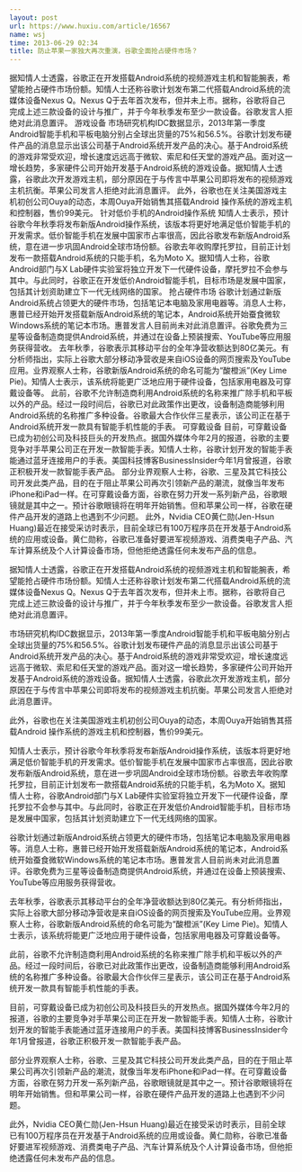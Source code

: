 ```yaml
---
layout: post
url: https://www.huxiu.com/article/16567
name: wsj
time: 2013-06-29 02:34
title: 防止苹果一家独大再次重演，谷歌全面抢占硬件市场？
---
```

据知情人士透露，谷歌正在开发搭载Android系统的视频游戏主机和智能腕表，希望能抢占硬件市场份额。知情人士还称谷歌计划发布第二代搭载Android系统的流媒体设备Nexus Q。Nexus Q于去年首次发布，但并未上市。据称，谷歌将自己完成上述三款设备的设计与推广，并于今年秋季发布至少一款设备。谷歌发言人拒绝对此消息置评。 游戏设备 市场研究机构IDC数据显示，2013年第一季度Android智能手机和平板电脑分别占全球出货量的75%和56.5%。谷歌计划发布硬件产品的消息显示出该公司基于Android系统开发产品的决心。基于Android系统的游戏非常受欢迎，增长速度远远高于微软、索尼和任天堂的游戏产品。面对这一增长趋势，多家硬件公司开始开发基于Android系统的游戏设备。据知情人士透露，谷歌此次开发游戏主机，部分原因在于与传言中苹果公司即将发布的视频游戏主机抗衡。苹果公司发言人拒绝对此消息置评。 此外，谷歌也在关注美国游戏主机初创公司Ouya的动态，本周Ouya开始销售其搭载Android 操作系统的游戏主机和控制器，售价99美元。 针对低价手机的Android操作系统 知情人士表示，预计谷歌今年秋季将发布新版Android操作系统，该版本将更好地满足低价智能手机的开发需求。低价智能手机在发展中国家市占率很高，因此谷歌发布新版Android系统，意在进一步巩固Android全球市场份额。谷歌去年收购摩托罗拉，目前正计划发布一款搭载Android系统的只能手机，名为Moto X。据知情人士称，谷歌Android部门与X Lab硬件实验室将独立开发下一代硬件设备，摩托罗拉不会参与其中。与此同时，谷歌正在开发低价Android智能手机，目标市场是发展中国家，包括其计划资助建立下一代无线网络的国家。 抢占硬件市场 谷歌计划通过新版Android系统占领更大的硬件市场，包括笔记本电脑及家用电器等。消息人士称，惠普已经开始开发搭载新版Android系统的笔记本，Android系统开始蚕食微软Windows系统的笔记本市场。惠普发言人目前尚未对此消息置评。谷歌免费为三星等设备制造商提供Android系统，并通过在设备上预装搜索、YouTube等应用服务获得营收。 去年秋季，谷歌表示其移动平台的全年净营收额达到80亿美元。有分析师指出，实际上谷歌大部分移动净营收是来自iOS设备的网页搜索及YouTube应用。业界观察人士称，谷歌新版Android系统的命名可能为“酸橙派”(Key Lime Pie)。知情人士表示，该系统将能更广泛地应用于硬件设备，包括家用电器及可穿戴设备等。 此前，谷歌不允许制造商利用Android系统的名称来推广除手机和平板以外的产品。经过一段时间后，谷歌已对此政策作出更改，设备制造商能够利用Android系统的名称推广多种设备。谷歌最大合作伙伴三星表示，该公司正在基于Android系统开发一款具有智能手机性能的手表。 可穿戴设备 目前，可穿戴设备已成为初创公司及科技巨头的开发热点。据国外媒体今年2月的报道，谷歌的主要竞争对手苹果公司正在开发一款智能手表。知情人士称，谷歌计划开发的智能手表能通过蓝牙连接用户的手表。美国科技博客BusinessInsider今年1月曾报道，谷歌正积极开发一款智能手表产品。 部分业界观察人士称，谷歌、三星及其它科技公司开发此类产品，目的在于阻止苹果公司再次引领新产品的潮流，就像当年发布iPhone和iPad一样。在可穿戴设备方面，谷歌在努力开发一系列新产品，谷歌眼镜就是其中之一。预计谷歌眼镜将在明年开始销售。但和苹果公司一样，谷歌在硬件产品开发的道路上也遇到不少问题。 此外，Nvidia CEO黄仁勋(Jen-Hsun Huang)最近在接受采访时表示，目前全球已有100万程序员在开发基于Android系统的应用或设备。黄仁勋称，谷歌已准备好要进军视频游戏、消费类电子产品、汽车计算系统及个人计算设备市场，但他拒绝透露任何未发布产品的信息。

据知情人士透露，谷歌正在开发搭载Android系统的视频游戏主机和智能腕表，希望能抢占硬件市场份额。知情人士还称谷歌计划发布第二代搭载Android系统的流媒体设备Nexus Q。Nexus Q于去年首次发布，但并未上市。据称，谷歌将自己完成上述三款设备的设计与推广，并于今年秋季发布至少一款设备。谷歌发言人拒绝对此消息置评。

市场研究机构IDC数据显示，2013年第一季度Android智能手机和平板电脑分别占全球出货量的75%和56.5%。谷歌计划发布硬件产品的消息显示出该公司基于Android系统开发产品的决心。基于Android系统的游戏非常受欢迎，增长速度远远高于微软、索尼和任天堂的游戏产品。面对这一增长趋势，多家硬件公司开始开发基于Android系统的游戏设备。据知情人士透露，谷歌此次开发游戏主机，部分原因在于与传言中苹果公司即将发布的视频游戏主机抗衡。苹果公司发言人拒绝对此消息置评。

此外，谷歌也在关注美国游戏主机初创公司Ouya的动态，本周Ouya开始销售其搭载Android 操作系统的游戏主机和控制器，售价99美元。

知情人士表示，预计谷歌今年秋季将发布新版Android操作系统，该版本将更好地满足低价智能手机的开发需求。低价智能手机在发展中国家市占率很高，因此谷歌发布新版Android系统，意在进一步巩固Android全球市场份额。谷歌去年收购摩托罗拉，目前正计划发布一款搭载Android系统的只能手机，名为Moto X。据知情人士称，谷歌Android部门与X Lab硬件实验室将独立开发下一代硬件设备，摩托罗拉不会参与其中。与此同时，谷歌正在开发低价Android智能手机，目标市场是发展中国家，包括其计划资助建立下一代无线网络的国家。

谷歌计划通过新版Android系统占领更大的硬件市场，包括笔记本电脑及家用电器等。消息人士称，惠普已经开始开发搭载新版Android系统的笔记本，Android系统开始蚕食微软Windows系统的笔记本市场。惠普发言人目前尚未对此消息置评。谷歌免费为三星等设备制造商提供Android系统，并通过在设备上预装搜索、YouTube等应用服务获得营收。

去年秋季，谷歌表示其移动平台的全年净营收额达到80亿美元。有分析师指出，实际上谷歌大部分移动净营收是来自iOS设备的网页搜索及YouTube应用。业界观察人士称，谷歌新版Android系统的命名可能为“酸橙派”(Key Lime Pie)。知情人士表示，该系统将能更广泛地应用于硬件设备，包括家用电器及可穿戴设备等。

此前，谷歌不允许制造商利用Android系统的名称来推广除手机和平板以外的产品。经过一段时间后，谷歌已对此政策作出更改，设备制造商能够利用Android系统的名称推广多种设备。谷歌最大合作伙伴三星表示，该公司正在基于Android系统开发一款具有智能手机性能的手表。

目前，可穿戴设备已成为初创公司及科技巨头的开发热点。据国外媒体今年2月的报道，谷歌的主要竞争对手苹果公司正在开发一款智能手表。知情人士称，谷歌计划开发的智能手表能通过蓝牙连接用户的手表。美国科技博客BusinessInsider今年1月曾报道，谷歌正积极开发一款智能手表产品。

部分业界观察人士称，谷歌、三星及其它科技公司开发此类产品，目的在于阻止苹果公司再次引领新产品的潮流，就像当年发布iPhone和iPad一样。在可穿戴设备方面，谷歌在努力开发一系列新产品，谷歌眼镜就是其中之一。预计谷歌眼镜将在明年开始销售。但和苹果公司一样，谷歌在硬件产品开发的道路上也遇到不少问题。

此外，Nvidia CEO黄仁勋(Jen-Hsun Huang)最近在接受采访时表示，目前全球已有100万程序员在开发基于Android系统的应用或设备。黄仁勋称，谷歌已准备好要进军视频游戏、消费类电子产品、汽车计算系统及个人计算设备市场，但他拒绝透露任何未发布产品的信息。

